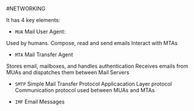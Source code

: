#NETWORKING 

It has 4 key elements: 

* `MUA` Mail User Agent:

Used by humans. Compose, read and send emails
Interact with MTAs

* `MTA` Mail Transfer Agent

Stores email, mailboxes, and handles authentication
Receives emails from MUAs and dispatches them between Mail Servers

* `SMTP` Simple Mail Transfer Protocol
Applicacation Layer protocol 
Communication protocol used between MUAs and MTAs

* `IMF` Email Messages
